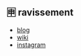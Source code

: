 ## 🈸 ravissement
- [blog](https://ravissement.tistory.com/)
- [wiki](https://ravissement.github.io/)
- [instagram](https://www.instagram.com/ravissement_official/)

<!--
**ravissement/ravissement** is a ✨ _special_ ✨ repository because its `README.md` (this file) appears on your GitHub profile.

Here are some ideas to get you started:

- 🔭 I’m currently working on ...
- 🌱 I’m currently learning ...
- 👯 I’m looking to collaborate on ...
- 🤔 I’m looking for help with ...
- 💬 Ask me about ...
- 📫 How to reach me: ...
- 😄 Pronouns: ...
- ⚡ Fun fact: ...
-->
